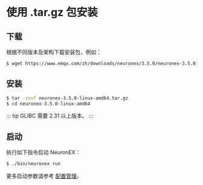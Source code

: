 # 使用 .tar.gz 包安装

## 下载

根据不同版本及架构下载安装包，例如：

```bash
$ wget https://www.emqx.com/zh/downloads/neuronex/3.5.0/neuronex-3.5.0-linux-amd64.tar.gz
```

## 安装

```bash
$ tar -zxvf neuronex-3.5.0-linux-amd64.tar.gz
$ cd neuronex-3.5.0-linux-amd64
```

::: tip 
GLIBC 需要 2.31 以上版本。
:::

## 启动

执行如下指令启动 NeuronEX：

```bash
$ ./bin/neuronex run
```

更多启动参数请参考 [配置管理](../admin/conf-management.md)。
